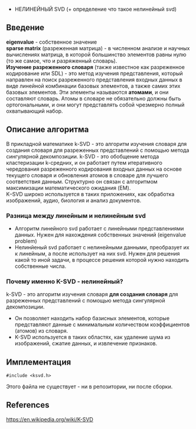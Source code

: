 * НЕЛИНЕЙНЫЙ SVD (+ определение что такое нелинейный svd)
## Введение
**eigenvalue** - собственное значение  
**sparse matrix** (разреженная матрица) - в численном анализе и научных вычислениях матрица, в которой большинство элементов равны нулю (то же самое, что и разряженный словарь).   
**Изучение разреженного словаря** (также известное как разреженное кодирование или SDL) - это метод изучения представления, который направлен на поиск разреженного представления входных данных в виде линейной комбинации базовых элементов, а также самих этих базовых элементов. Эти элементы называются **атомами**, и они составляют словарь. Атомы в словаре не обязательно должны быть ортогональными, и они могут представлять собой чрезмерно полный охватывающий набор.

## Описание алгоритма

В прикладной математике k-SVD - это алгоритм изучения словаря для создания словаря для разреженных представлений с помощью метода сингулярной декомпозиции. k-SVD - это обобщение метода кластеризации k-средних, и он работает путем итеративного чередования разреженного кодирования входных данных на основе текущего словаря и обновления атомов в словаре для лучшего соответствия данным. Структурно он связан с алгоритмом максимизации математического ожидания (EM).   
K–SVD широко используется в таких приложениях, как обработка изображений, аудио, биология и анализ документов.

### Разница между линейным и нелинейным svd 
* Алгоритм линейного svd работает с линейными представлениями данных. Нужен для нахождения собственных значений (eigenvalue problem)
* Нелинйеный svd работает с нелинейными данными, преобразует их к линейным, а после использует на них svd. Нужен для решения какой то иной задачи, в процессе решения которой нужно находить собственные числа.

### Почему именно K-SVD - нелинейный?

k-SVD - это алгоритм изучения словаря **для создания словаря** для разреженных представлений с помощью метода сингулярной декомпозиции.

* Он позволяет находить набор базисных элементов, которые представляют данные с минимальным количеством коэффициентов (атомов) из словаря.
* K-SVD используется в таких областях, как удаление шума из изображений, сжатие данных, и извлечение признаков.
## Имплементация
```
#include <ksvd.h>
```
Этого файла не существует - ни в репозитории, ни после сборки.

## References

https://en.wikipedia.org/wiki/K-SVD
